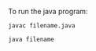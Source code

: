 <!-- ![Your Repository's Stats](https://github-readme-stats.vercel.app/api?username=Sanjjushri&show_icons=true)

[Your Repository's Stats](https://github-readme-stats.vercel.app/api/top-langs/?username=Sanjjushri&theme=blue-green) -->

To run the java program:
```
javac filename.java
```
```
java filename
```